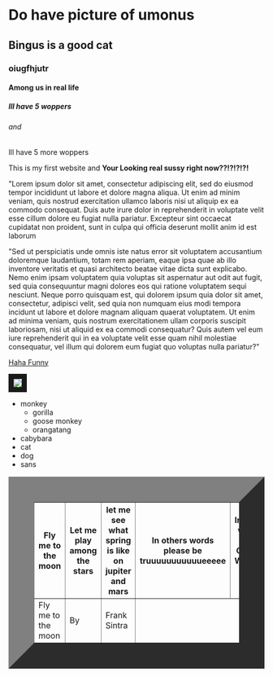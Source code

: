 <!DOCTYPE html>
<html
<head>
<meta charset="utf-8">
<meta name="viewport" content="width=device-width, initial-scale=1">
<title>9-1-21-task</title>
</head>
<body>
  <h1>Do have picture of umonus</h1> 
  <h2>Bingus is a good cat</h2>
  <h3>oiugfhjutr</h3>
  <h4>Among us in real life</h4>  
  <h5>Ill have 5 woppers</h5>
  <h6>and</h6>
  <h7>Ill have 5 more woppers</h7>
  
  This is my first website and <b> Your Looking real sussy right now??!?!?!?!</b>

  <p>"Lorem ipsum dolor sit amet, consectetur adipiscing elit, sed do eiusmod tempor incididunt ut labore et dolore magna aliqua. Ut enim ad minim veniam, quis nostrud exercitation ullamco laboris nisi ut aliquip ex ea commodo consequat. Duis aute irure dolor in reprehenderit in voluptate velit esse cillum dolore eu fugiat nulla pariatur. Excepteur sint occaecat cupidatat non proident, sunt in culpa qui officia deserunt mollit anim id est laborum</p>
 
  <p>"Sed ut perspiciatis unde omnis iste natus error sit voluptatem accusantium doloremque laudantium, totam rem aperiam, eaque ipsa quae ab illo inventore veritatis et quasi architecto beatae vitae dicta sunt explicabo. Nemo enim ipsam voluptatem quia voluptas sit aspernatur aut odit aut fugit, sed quia consequuntur magni dolores eos qui ratione voluptatem sequi nesciunt. Neque porro quisquam est, qui dolorem ipsum quia dolor sit amet, consectetur, adipisci velit, sed quia non numquam eius modi tempora incidunt ut labore et dolore magnam aliquam quaerat voluptatem. Ut enim ad minima veniam, quis nostrum exercitationem ullam corporis suscipit laboriosam, nisi ut aliquid ex ea commodi consequatur? Quis autem vel eum iure reprehenderit qui in ea voluptate velit esse quam nihil molestiae consequatur, vel illum qui dolorem eum fugiat quo voluptas nulla pariatur?"</p>

  <a href="https://www.youtube.com/watch?v=dQw4w9WgXcQ">Haha Funny</a>
  
  <img src="https://files.list.co.uk/images/2015/08/14/dog-lst179570.jpg" border="10">
  
  <ul>
    <li>monkey
      <ul>
        <li>gorilla</li>
        <li>goose monkey</li>
        <li>orangatang</li>
      </ul>
    </li>
    <li>cabybara</li>
    <li>cat</li>
    <li>dog</li>
    <LI>sans</LI>
  </ul>
  
  <table border="50" cellpadding="10">
    <tr>
      <th>Fly me to the moon</th>
      <th>Let me play among the stars</th>
      <th>let me see what spring is like on jupiter and mars</th>
      <th>In others words please be truuuuuuuuuuueeeee</th>
      <th>In other words IN OTHER WORDS I love YOU</TH>
    </tr>
  <tr>
    <td>Fly me to the moon</td>
    <td>By</td> 
    <td>Frank Sintra</td>
   
  </tr>
  
  </table>
  
</body>  
</html>      



